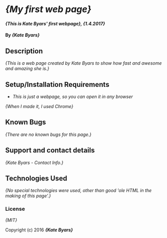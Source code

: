 # _{My first web page}_

#### _{This is Kate Byars' first webpage}, {1.4.2017}_

#### By _**{Kate Byars}**_

## Description

_{This is a web page created by Kate Byars to show how fast and awesome and amazing she is.}_

## Setup/Installation Requirements

* _This is just a webpage, so you can open it in any browser_

_{When I made it, I used Chrome}_

## Known Bugs

_{There are no known bugs for this page.}_

## Support and contact details

_{Kate Byars - Contact Info.}_

## Technologies Used

_{No special technologies were used, other than good 'ole HTML in the making of this page'.}_

### License

*{MIT}*

Copyright (c) 2016 **_{Kate Byars}_**
